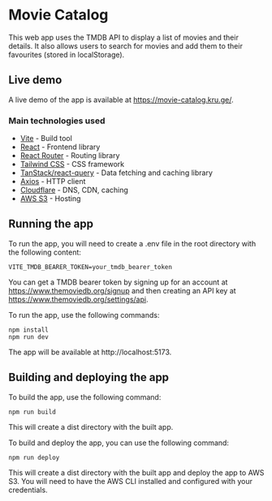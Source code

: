 # Movie Catalog

This web app uses the TMDB API to display a list of movies and their details. It also allows users to search for movies and add them to their favourites (stored in localStorage).

## Live demo

A live demo of the app is available at https://movie-catalog.kru.ge/.

### Main technologies used

- [Vite](https://vitejs.dev/) - Build tool
- [React](https://reactjs.org/) - Frontend library
- [React Router](https://reactrouter.com/) - Routing library
- [Tailwind CSS](https://tailwindcss.com/) - CSS framework
- [TanStack/react-query](https://react-query.tanstack.com/) - Data fetching and caching library
- [Axios](https://axios-http.com/) - HTTP client
- [Cloudflare](https://www.cloudflare.com/) - DNS, CDN, caching
- [AWS S3](https://aws.amazon.com/s3/) - Hosting

## Running the app

To run the app, you will need to create a .env file in the root directory with the following content:

```
VITE_TMDB_BEARER_TOKEN=your_tmdb_bearer_token
```

You can get a TMDB bearer token by signing up for an account at https://www.themoviedb.org/signup and then creating an API key at https://www.themoviedb.org/settings/api.

To run the app, use the following commands:

```
npm install
npm run dev
```

The app will be available at http://localhost:5173.

## Building and deploying the app

To build the app, use the following command:

```
npm run build
```

This will create a dist directory with the built app.

To build and deploy the app, you can use the following command:

```
npm run deploy
```

This will create a dist directory with the built app and deploy the app to AWS S3. You will need to have the AWS CLI installed and configured with your credentials.
